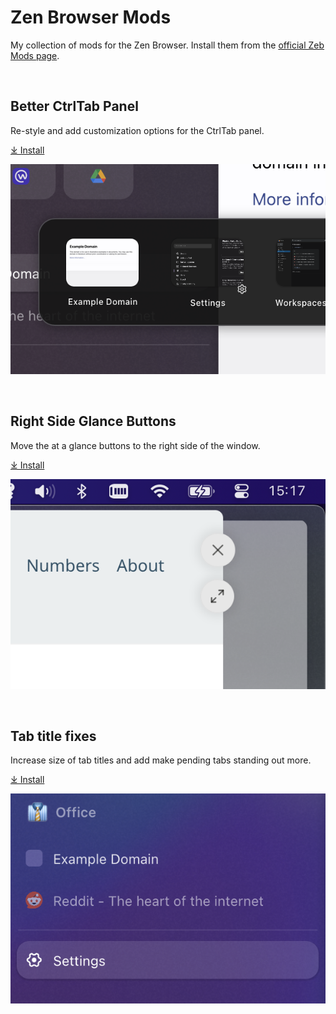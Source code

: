 # Zen Browser Mods
My collection of mods for the Zen Browser. Install them from the [official Zeb Mods page](https://zen-browser.app/mods).
 
<br>

## Better CtrlTab Panel
Re-style and add customization options for the CtrlTab panel.

[⤓ Install](https://zen-browser.app/mods/72f8f48d-86b9-4487-acea-eb4977b18f21/)

[![screenshot](./better-ctrl-tab/better-ctrltab-panel.png)](https://zen-browser.app/mods/72f8f48d-86b9-4487-acea-eb4977b18f21/)

<br>

## Right Side Glance Buttons

Move the at a glance buttons to the right side of the window.

[⤓ Install](https://zen-browser.app/mods/20e8cc78-3dac-4db0-81a4-814672fb50af/)

![screenshot](./glance-buttons-right/glance-buttons-right.png)

<br>

## Tab title fixes

Increase size of tab titles and add make pending tabs standing out more.

[⤓ Install](https://zen-browser.app/mods/7190e4e9-bead-4b40-8f57-95d852ddc941/)

![screenshot](./tab-title-fix/tab-title-fix.png)



